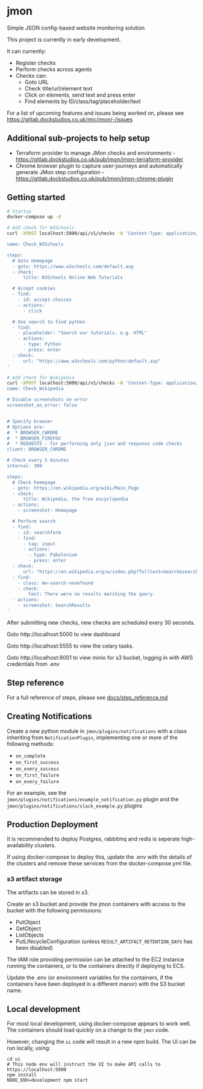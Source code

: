 # jmon

Simple JSON config-based website monitoring solution

This project is currently in early development.

It can currently:
 * Register checks
 * Perform checks across agents
 * Checks can:
   * Goto URL
   * Check title/url/element text
   * Click on elements, send text and press enter
   * Find elements by ID/class/tag/placeholder/text

For a list of upcoming features and issues being worked on, please see https://gitlab.dockstudios.co.uk/mjc/jmon/-/issues

## Additional sub-projects to help setup

 * Terraform provider to manage JMon checks and environments - https://gitlab.dockstudios.co.uk/pub/jmon/jmon-terraform-provider
 * Chrome browser plugin to capture user-journeys and automatically generate JMon step configuration - https://gitlab.dockstudios.co.uk/pub/jmon/jmon-chrome-plugin

## Getting started

```bash
# Startup
docker-compose up -d

# Add check for W3Schools
curl -XPOST localhost:5000/api/v1/checks -H 'Content-Type: application/yml' -d '

name: Check_W3Schools

steps:
  # Goto Homepage
  - goto: https://www.w3schools.com/default.asp
  - check:
      title: W3Schools Online Web Tutorials

  # Accept cookies
  - find:
    - id: accept-choices
    - actions:
      - click

  # Use search to find python
  - find:
    - placeholder: "Search our tutorials, e.g. HTML"
    - actions:
      - type: Python
      - press: enter
  - check:
      url: "https://www.w3schools.com/python/default.asp"
'

# Add check for Wikipedia
curl -XPOST localhost:5000/api/v1/checks -H 'Content-Type: application/yml' -d '
name: Check_Wikipedia

# Disable screenshots on error
screenshot_on_error: false


# Specify browser
# Options are:
#  * BROWSER_CHROME
#  * BROWSER_FIREFOX
#  * REQUESTS - for performing only json and response code checks
client: BROWSER_CHROME

# Check every 5 minutes
interval: 300

steps:
  # Check homepage
  - goto: https://en.wikipedia.org/wiki/Main_Page
  - check:
      title: Wikipedia, the free encyclopedia
  - actions:
    - screenshot: Homepage

  # Perform search
  - find:
    - id: searchform
    - find:
      - tag: input
      - actions:
        - type: Pabalonium
        - press: enter
  - check:
      url: "https://en.wikipedia.org/w/index.php?fulltext=Search&search=Pabalonium&title=Special%3ASearch&ns0=1"
  - find:
    - class: mw-search-nonefound
    - check:
        text: There were no results matching the query.
  - actions:
    - screenshot: SearchResults
'
```

After submitting new checks, new checks are scheduled every 30 seconds.

Goto http://localhost:5000 to view dashboard

Goto http://localhost:5555 to view the celary tasks.

Goto http://localhost:9001 to view minio for s3 bucket, logging in with AWS credentials from .env


## Step reference

For a full reference of steps, please see [docs/step_reference.md](docs/step_reference.md)


## Creating Notifications

Create a new python module in `jmon/plugins/notifications` with a class inheriting from `NotificationPlugin`, implementing one or more of the following methods:
 * `on_complete`
 * `on_first_success`
 * `on_every_success`
 * `on_first_failure`
 * `on_every_failure`

For an example, see the `jmon/plugins/notifications/example_notification.py` plugin and the `jmon/plugins/notifications/slack_example.py` plugins

## Production Deployment

It is recommended to deploy Postgres, rabbitmq and redis is seperate high-availability clusters.

If using docker-compose to deploy this, update the .env with the details of the clusters and remove these services from the docker-compose.yml file.

### s3 artifact storage

The artifacts can be stored in s3.

Create an s3 bucket and provide the jmon containers with access to the bucket with the following permissions:

 * PutObject
 * GetObject
 * ListObjects
 * PutLifecycleConfiguration (unless `RESULT_ARTIFACT_RETENTION_DAYS` has been disabled)

The IAM role providing permission can be attached to the EC2 instance running the containers, or to the containers directly if deploying to ECS.

Update the .env (or environment variables for the containers, if the containers have been deployed in a different manor) with the S3 bucket name.


## Local development

For most local development, using docker-compose appears to work well. The containers should load quickly on a change to the `jmon` code.

However, changing the `ui` code will result in a new npm build. The UI can be run locally, using:
```
cd ui
# This node env will instruct the UI to make API calls to https://localhost:5000
npm install
NODE_ENV=development npm start
```

